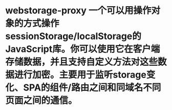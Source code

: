 # webstorage-proxy 一个可以用操作对象的方式操作sessionStorage/localStorage的JavaScript库。你可以使用它在客户端存储数据，并且支持自定义方法对这些数据进行加密。主要用于监听storage变化、SPA的组件/路由之间和同域名不同页面之间的通信。


 

